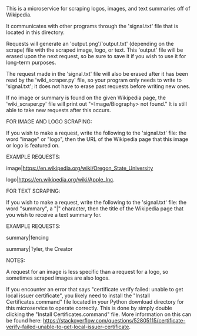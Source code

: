 This is a microservice for scraping logos, images, and text summaries off of Wikipedia.

It communicates with other programs through the 'signal.txt' file that is located in this directory.

Requests will generate an 'output.png'/'output.txt' (depending on the scrape) file with the scraped image, logo, or text. This 'output' file will be erased upon the next request, so be sure to save it if you wish to use it for long-term purposes.

The request made in the 'signal.txt' file will also be erased after it has been read by the 'wiki_scraper.py' file, so your program only needs to write to 'signal.txt'; it does not have to erase past requests before writing new ones.

If no image or summary is found on the given Wikipedia page, the 'wiki_scraper.py' file will print out "<Image/Biography> not found." It is still able to take new requests after this occurs.



FOR IMAGE AND LOGO SCRAPING:

If you wish to make a request, write the following to the 'signal.txt' file: the word "image" or "logo", then the URL of the Wikipedia page that this image or logo is featured on.

EXAMPLE REQUESTS:

image|https://en.wikipedia.org/wiki/Oregon_State_University

logo|https://en.wikipedia.org/wiki/Apple_Inc.



FOR TEXT SCRAPING:

If you wish to make a request, write the following to the 'signal.txt' file: the word "summary", a "|" character, then the title of the Wikipedia page that you wish to receive a text summary for.

EXAMPLE REQUESTS:

summary|fencing

summary|Tyler, the Creator



NOTES:

A request for an image is less specific than a request for a logo, so sometimes scraped images are also logos.

If you encounter an error that says "certificate verify failed: unable to get local issuer certificate", you likely need to install the "Install Certificates.command" file located in your Python download directory for this microservice to operate correctly. This is done by simply double clicking the "Install Certificates.command" file. More information on this can be found here: https://stackoverflow.com/questions/52805115/certificate-verify-failed-unable-to-get-local-issuer-certificate.
